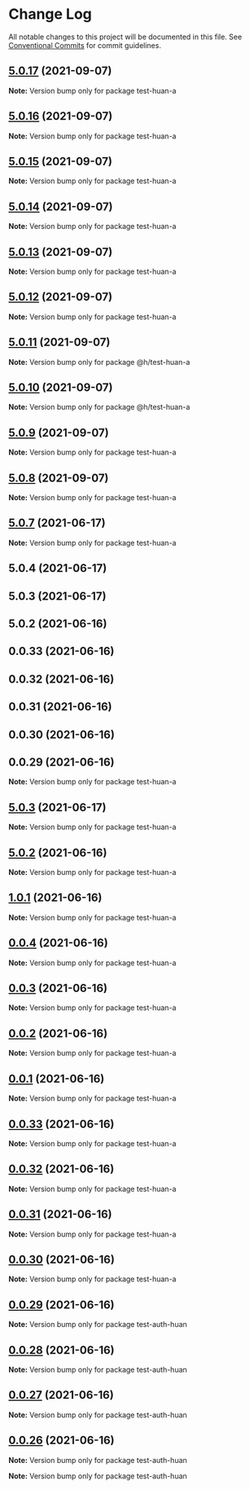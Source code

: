 # Change Log

All notable changes to this project will be documented in this file.
See [Conventional Commits](https://conventionalcommits.org) for commit guidelines.

## [5.0.17](https://github.com/huanhuanwa/test-puba/compare/v5.0.16...v5.0.17) (2021-09-07)

**Note:** Version bump only for package test-huan-a





## [5.0.16](https://github.com/huanhuanwa/test-puba/compare/v5.0.15...v5.0.16) (2021-09-07)

**Note:** Version bump only for package test-huan-a





## [5.0.15](https://github.com/huanhuanwa/test-puba/compare/v5.0.14...v5.0.15) (2021-09-07)

**Note:** Version bump only for package test-huan-a





## [5.0.14](https://github.com/huanhuanwa/test-puba/compare/v5.0.13...v5.0.14) (2021-09-07)

**Note:** Version bump only for package test-huan-a





## [5.0.13](https://github.com/huanhuanwa/test-puba/compare/v5.0.12...v5.0.13) (2021-09-07)

**Note:** Version bump only for package test-huan-a





## [5.0.12](https://github.com/huanhuanwa/test-puba/compare/v5.0.11...v5.0.12) (2021-09-07)

**Note:** Version bump only for package test-huan-a





## [5.0.11](https://github.com/huanhuanwa/test-puba/compare/v5.0.10...v5.0.11) (2021-09-07)

**Note:** Version bump only for package @h/test-huan-a





## [5.0.10](https://github.com/huanhuanwa/test-puba/compare/v5.0.9...v5.0.10) (2021-09-07)

**Note:** Version bump only for package @h/test-huan-a





## [5.0.9](https://github.com/huanhuanwa/test-puba/compare/v5.0.8...v5.0.9) (2021-09-07)

**Note:** Version bump only for package test-huan-a





## [5.0.8](https://github.com/huanhuanwa/test-puba/compare/v5.0.7...v5.0.8) (2021-09-07)

**Note:** Version bump only for package test-huan-a





## [5.0.7](https://github.com/huanhuanwa/test-puba/compare/v5.0.3...v5.0.7) (2021-06-17)

**Note:** Version bump only for package test-huan-a





## 5.0.4 (2021-06-17)



## 5.0.3 (2021-06-17)



## 5.0.2 (2021-06-16)



## 0.0.33 (2021-06-16)



## 0.0.32 (2021-06-16)



## 0.0.31 (2021-06-16)



## 0.0.30 (2021-06-16)



## 0.0.29 (2021-06-16)

**Note:** Version bump only for package test-huan-a





## [5.0.3](https://github.com/huanhuanwa/test-puba/compare/v5.0.2...v5.0.3) (2021-06-17)

**Note:** Version bump only for package test-huan-a





## [5.0.2](https://github.com/huanhuanwa/test-puba/compare/v0.0.33...v5.0.2) (2021-06-16)

**Note:** Version bump only for package test-huan-a





## [1.0.1](https://github.com/huanhuanwa/test-puba/compare/v0.0.33...v1.0.1) (2021-06-16)

**Note:** Version bump only for package test-huan-a





## [0.0.4](https://github.com/huanhuanwa/test-puba/compare/v0.0.33...v0.0.4) (2021-06-16)

**Note:** Version bump only for package test-huan-a





## [0.0.3](https://github.com/huanhuanwa/test-puba/compare/v0.0.33...v0.0.3) (2021-06-16)

**Note:** Version bump only for package test-huan-a





## [0.0.2](https://github.com/huanhuanwa/test-puba/compare/v0.0.33...v0.0.2) (2021-06-16)

**Note:** Version bump only for package test-huan-a





## [0.0.1](https://github.com/huanhuanwa/test-puba/compare/v0.0.33...v0.0.1) (2021-06-16)

**Note:** Version bump only for package test-huan-a





## [0.0.33](https://github.com/huanhuanwa/test-puba/compare/v0.0.32...v0.0.33) (2021-06-16)

**Note:** Version bump only for package test-huan-a





## [0.0.32](https://github.com/huanhuanwa/test-pub/compare/v0.0.31...v0.0.32) (2021-06-16)

**Note:** Version bump only for package test-huan-a





## [0.0.31](https://github.com/huanhuanwa/test-pub/compare/v0.0.30...v0.0.31) (2021-06-16)

**Note:** Version bump only for package test-huan-a





## [0.0.30](https://github.com/huanhuanwa/test-pub/compare/v0.0.29...v0.0.30) (2021-06-16)

**Note:** Version bump only for package test-huan-a





## [0.0.29](https://github.com/huanhuanwa/test-pub/compare/v0.0.28...v0.0.29) (2021-06-16)

**Note:** Version bump only for package test-auth-huan





## [0.0.28](https://github.com/huanhuanwa/test-pub/compare/v0.0.27...v0.0.28) (2021-06-16)

**Note:** Version bump only for package test-auth-huan





## [0.0.27](https://github.com/huanhuanwa/test-pub/compare/v0.0.26...v0.0.27) (2021-06-16)

**Note:** Version bump only for package test-auth-huan





## [0.0.26](https://github.com/huanhuanwa/test-pub/compare/v0.0.25...v0.0.26) (2021-06-16)

**Note:** Version bump only for package test-auth-huan







**Note:** Version bump only for package test-auth-huan
